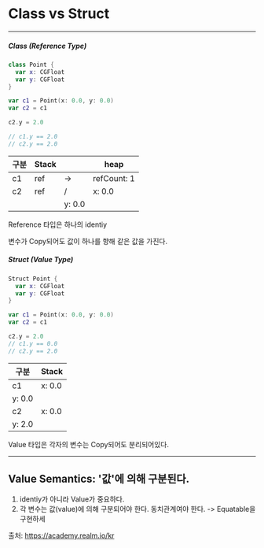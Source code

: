 # Class vs Struct
----
##### Class (Reference Type)

```Swift
class Point {
  var x: CGFloat
  var y: CGFloat
}

var c1 = Point(x: 0.0, y: 0.0)
var c2 = c1

c2.y = 2.0

// c1.y == 2.0
// c2.y == 2.0
```

구분| Stack |     | heap
---|-------|-----|--
c1 |   ref | ->  | refCount: 1
c2 |   ref | /  | x: 0.0
|||y: 0.0


Reference 타입은 하나의 identiy

변수가 Copy되어도 값이 하나를 향해 같은 값을 가진다.



##### Struct (Value Type)

```Swift
Struct Point {
  var x: CGFloat
  var y: CGFloat
}

var c1 = Point(x: 0.0, y: 0.0)
var c2 = c1

c2.y = 2.0
// c1.y == 0.0
// c2.y == 2.0
```

구분| Stack |
---|-------|
c1 |   x: 0.0
   |   y: 0.0
c2 |   x: 0.0
   |   y: 2.0

Value 타입은 각자의 변수는 Copy되어도 분리되어있다.


-----------

## Value Semantics: '값'에 의해 구분된다.


1. identiy가 아니라 Value가 중요하다.
2. 각 변수는 값(value)에 의해 구분되어야 한다. 동치관계여야 한다.
-> Equatable을 구현하세




출처: https://academy.realm.io/kr

